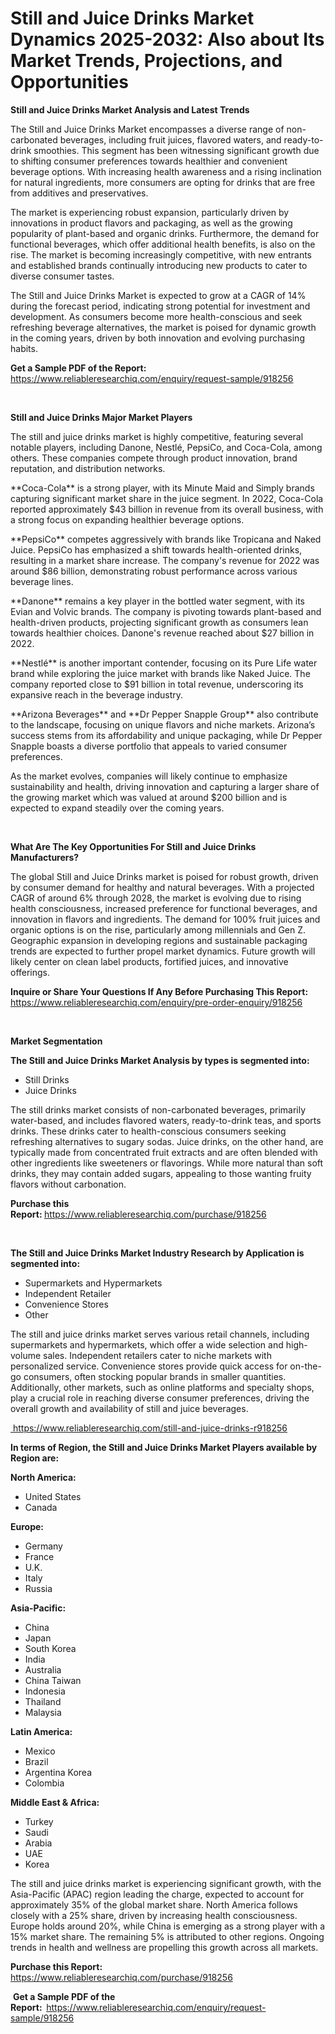 <p><h1>Still and Juice Drinks Market Dynamics 2025-2032: Also about Its Market Trends, Projections, and Opportunities</h1></p><p><strong>Still and Juice Drinks Market Analysis and Latest Trends</strong></p>
<p><p>The Still and Juice Drinks Market encompasses a diverse range of non-carbonated beverages, including fruit juices, flavored waters, and ready-to-drink smoothies. This segment has been witnessing significant growth due to shifting consumer preferences towards healthier and convenient beverage options. With increasing health awareness and a rising inclination for natural ingredients, more consumers are opting for drinks that are free from additives and preservatives.</p><p>The market is experiencing robust expansion, particularly driven by innovations in product flavors and packaging, as well as the growing popularity of plant-based and organic drinks. Furthermore, the demand for functional beverages, which offer additional health benefits, is also on the rise. The market is becoming increasingly competitive, with new entrants and established brands continually introducing new products to cater to diverse consumer tastes.</p><p>The Still and Juice Drinks Market is expected to grow at a CAGR of 14% during the forecast period, indicating strong potential for investment and development. As consumers become more health-conscious and seek refreshing beverage alternatives, the market is poised for dynamic growth in the coming years, driven by both innovation and evolving purchasing habits.</p></p>
<p><strong>Get a Sample PDF of the Report:&nbsp;</strong> <a href="https://www.reliableresearchiq.com/enquiry/request-sample/918256?utm_campaign=3351&utm_medium=2&utm_source=Github&utm_content=ia&utm_term=18042025&utm_id=still-and-juice-drinks">https://www.reliableresearchiq.com/enquiry/request-sample/918256</a></p>
<p>&nbsp;</p>
<p><strong>Still and Juice Drinks Major Market Players</strong></p>
<p><p>The still and juice drinks market is highly competitive, featuring several notable players, including Danone, Nestlé, PepsiCo, and Coca-Cola, among others. These companies compete through product innovation, brand reputation, and distribution networks.</p><p>**Coca-Cola** is a strong player, with its Minute Maid and Simply brands capturing significant market share in the juice segment. In 2022, Coca-Cola reported approximately $43 billion in revenue from its overall business, with a strong focus on expanding healthier beverage options.</p><p>**PepsiCo** competes aggressively with brands like Tropicana and Naked Juice. PepsiCo has emphasized a shift towards health-oriented drinks, resulting in a market share increase. The company's revenue for 2022 was around $86 billion, demonstrating robust performance across various beverage lines.</p><p>**Danone** remains a key player in the bottled water segment, with its Evian and Volvic brands. The company is pivoting towards plant-based and health-driven products, projecting significant growth as consumers lean towards healthier choices. Danone's revenue reached about $27 billion in 2022.</p><p>**Nestlé** is another important contender, focusing on its Pure Life water brand while exploring the juice market with brands like Naked Juice. The company reported close to $91 billion in total revenue, underscoring its expansive reach in the beverage industry.</p><p>**Arizona Beverages** and **Dr Pepper Snapple Group** also contribute to the landscape, focusing on unique flavors and niche markets. Arizona’s success stems from its affordability and unique packaging, while Dr Pepper Snapple boasts a diverse portfolio that appeals to varied consumer preferences.</p><p>As the market evolves, companies will likely continue to emphasize sustainability and health, driving innovation and capturing a larger share of the growing market which was valued at around $200 billion and is expected to expand steadily over the coming years.</p></p>
<p>&nbsp;</p>
<p><strong>What Are The Key Opportunities For Still and Juice Drinks Manufacturers?</strong></p>
<p><p>The global Still and Juice Drinks market is poised for robust growth, driven by consumer demand for healthy and natural beverages. With a projected CAGR of around 6% through 2028, the market is evolving due to rising health consciousness, increased preference for functional beverages, and innovation in flavors and ingredients. The demand for 100% fruit juices and organic options is on the rise, particularly among millennials and Gen Z. Geographic expansion in developing regions and sustainable packaging trends are expected to further propel market dynamics. Future growth will likely center on clean label products, fortified juices, and innovative offerings.</p></p>
<p><strong>Inquire or Share Your Questions If Any Before Purchasing This Report:</strong> <a href="https://www.reliableresearchiq.com/enquiry/pre-order-enquiry/918256?utm_campaign=3351&utm_medium=2&utm_source=Github&utm_content=ia&utm_term=18042025&utm_id=still-and-juice-drinks">https://www.reliableresearchiq.com/enquiry/pre-order-enquiry/918256</a></p>
<p>&nbsp;</p>
<p><strong>Market Segmentation</strong></p>
<p><strong>The Still and Juice Drinks Market Analysis by types is segmented into:</strong></p>
<p><ul><li>Still Drinks</li><li>Juice Drinks</li></ul></p>
<p><p>The still drinks market consists of non-carbonated beverages, primarily water-based, and includes flavored waters, ready-to-drink teas, and sports drinks. These drinks cater to health-conscious consumers seeking refreshing alternatives to sugary sodas. Juice drinks, on the other hand, are typically made from concentrated fruit extracts and are often blended with other ingredients like sweeteners or flavorings. While more natural than soft drinks, they may contain added sugars, appealing to those wanting fruity flavors without carbonation.</p></p>
<p><strong>Purchase this Report:&nbsp;</strong><a href="https://www.reliableresearchiq.com/purchase/918256?utm_campaign=3351&utm_medium=2&utm_source=Github&utm_content=ia&utm_term=18042025&utm_id=still-and-juice-drinks">https://www.reliableresearchiq.com/purchase/918256</a></p>
<p>&nbsp;</p>
<p><strong>The Still and Juice Drinks Market Industry Research by Application is segmented into:</strong></p>
<p><ul><li>Supermarkets and Hypermarkets</li><li>Independent Retailer</li><li>Convenience Stores</li><li>Other</li></ul></p>
<p><p>The still and juice drinks market serves various retail channels, including supermarkets and hypermarkets, which offer a wide selection and high-volume sales. Independent retailers cater to niche markets with personalized service. Convenience stores provide quick access for on-the-go consumers, often stocking popular brands in smaller quantities. Additionally, other markets, such as online platforms and specialty shops, play a crucial role in reaching diverse consumer preferences, driving the overall growth and availability of still and juice beverages.</p></p>
<p><a href="https://www.reliableresearchiq.com/still-and-juice-drinks-r918256?utm_campaign=3351&utm_medium=2&utm_source=Github&utm_content=ia&utm_term=18042025&utm_id=still-and-juice-drinks">&nbsp;https://www.reliableresearchiq.com/still-and-juice-drinks-r918256</a></p>
<p><strong>In terms of Region, the Still and Juice Drinks Market Players available by Region are:</strong></p>
<p>
    <p> <strong> North America: </strong>
        <ul>
            <li>United States</li>
            <li>Canada</li>
        </ul>
        </p> 
    <p> <strong> Europe: </strong>
        <ul>
            <li>Germany</li>
            <li>France</li>
            <li>U.K.</li>
            <li>Italy</li>
            <li>Russia</li>
        </ul>
        </p> 
    <p> <strong> Asia-Pacific: </strong>
        <ul>
            <li>China</li>
            <li>Japan</li>
            <li>South Korea</li>
            <li>India</li>
            <li>Australia</li>
            <li>China Taiwan</li>
            <li>Indonesia</li>
            <li>Thailand</li>
            <li>Malaysia</li>
        </ul>
        </p> 
    <p> <strong> Latin America: </strong>
        <ul>
            <li>Mexico</li>
            <li>Brazil</li>
            <li>Argentina Korea</li>
            <li>Colombia</li>
        </ul>
        </p> 
    <p> <strong> Middle East & Africa: </strong>
        <ul>
            <li>Turkey</li>
            <li>Saudi</li>
            <li>Arabia</li>
            <li>UAE</li>
            <li>Korea</li>
        </ul>
    </p>
    </p>
<p><p>The still and juice drinks market is experiencing significant growth, with the Asia-Pacific (APAC) region leading the charge, expected to account for approximately 35% of the global market share. North America follows closely with a 25% share, driven by increasing health consciousness. Europe holds around 20%, while China is emerging as a strong player with a 15% market share. The remaining 5% is attributed to other regions. Ongoing trends in health and wellness are propelling this growth across all markets.</p></p>
<p><strong>Purchase this Report: </strong><a href="https://www.reliableresearchiq.com/purchase/918256?utm_campaign=3351&utm_medium=2&utm_source=Github&utm_content=ia&utm_term=18042025&utm_id=still-and-juice-drinks">https://www.reliableresearchiq.com/purchase/918256</a></p>
<p>&nbsp;<strong>Get a Sample PDF of the Report:&nbsp;&nbsp;</strong><a href="https://www.reliableresearchiq.com/enquiry/request-sample/918256?utm_campaign=3351&utm_medium=2&utm_source=Github&utm_content=ia&utm_term=18042025&utm_id=still-and-juice-drinks">https://www.reliableresearchiq.com/enquiry/request-sample/918256</a></p>
<p><strong></strong></p>
<p><p></p><p></p><p></p></p>